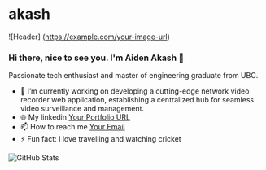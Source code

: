 # akash

![Header] (https://example.com/your-image-url)

### Hi there, nice to see you. I'm Aiden Akash 👋

Passionate tech enthusiast and master of engineering graduate from UBC. 

- 🔭 I’m currently working on developing a cutting-edge network video recorder web application, establishing a centralized hub for seamless video surveillance and management.
- 🌐 My linkedin [Your Portfolio URL](https://www.linkedin.com/in/smakash/)
- 📫 How to reach me [Your Email](smakash369@gmail.com)
- ⚡ Fun fact: I love travelling and watching cricket

![GitHub Stats](https://github-readme-stats.vercel.app/api?username=your-username&show_icons=true)
